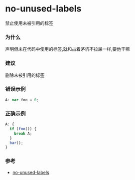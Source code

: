 # no-unused-labels

禁止使用未被引用的标签

### 为什么

声明但未在代码中使用的标签,就和占着茅坑不拉屎一样,要他干嘛

### 建议

删除未被引用的标签

### 错误示例

```js
A: var foo = 0;
```

### 正确示例

```js
A: {
  if (foo()) {
    break A;
  }
  bar();
}
```

### 参考

- [no-unused-labels](https://eslint.org/docs/rules/no-unused-labels)
